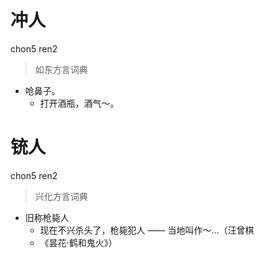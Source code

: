# 冲人
chon5 ren2
> 如东方言词典
- 呛鼻子。
  - 打开酒瓶，酒气～。

# 铳人
chon5 ren2
> 兴化方言词典
- 旧称枪毙人
  - 现在不兴杀头了，枪毙犯人 —— 当地叫作～…（汪曾棋
  - 《昙花·鹤和鬼火》）
